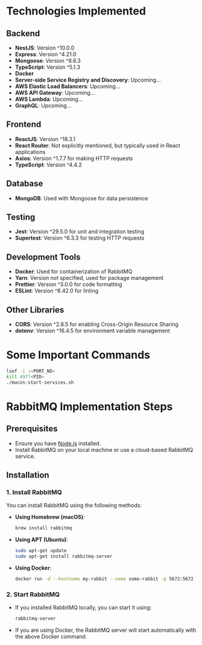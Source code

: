 # Technologies Implemented

## Backend
- **NestJS**: Version ^10.0.0
- **Express**: Version ^4.21.0
- **Mongoose**: Version ^8.6.3
- **TypeScript**: Version ^5.1.3
- **Docker**
- **Server-side Service Registry and Discovery**: Upcoming...
- **AWS Elastic Load Balancers**: Upcoming...
- **AWS API Gateway**: Upcoming...
- **AWS Lambda**: Upcoming...
- **GraphQL**: Upcoming...

## Frontend
- **ReactJS**: Version ^18.3.1
- **React Router**: Not explicitly mentioned, but typically used in React applications
- **Axios**: Version ^1.7.7 for making HTTP requests
- **TypeScript**: Version ^4.4.2

## Database
- **MongoDB**: Used with Mongoose for data persistence

## Testing
- **Jest**: Version ^29.5.0 for unit and integration testing
- **Supertest**: Version ^6.3.3 for testing HTTP requests

## Development Tools
- **Docker**: Used for containerization of RabbitMQ
- **Yarn**: Version not specified, used for package management
- **Prettier**: Version ^3.0.0 for code formatting
- **ESLint**: Version ^8.42.0 for linting

## Other Libraries
- **CORS**: Version ^2.8.5 for enabling Cross-Origin Resource Sharing
- **dotenv**: Version ^16.4.5 for environment variable management

# Some Important Commands


  ```bash
  lsof -i :<PORT_NO>
  kill 4977<PID>
  ./macos-start-services.sh 
  ```


# RabbitMQ Implementation Steps

## Prerequisites
- Ensure you have [Node.js](https://nodejs.org/) installed.
- Install RabbitMQ on your local machine or use a cloud-based RabbitMQ service.

## Installation

### 1. Install RabbitMQ
You can install RabbitMQ using the following methods:

- **Using Homebrew (macOS)**:
  ```bash
  brew install rabbitmq
  ```

- **Using APT (Ubuntu)**:
  ```bash
  sudo apt-get update
  sudo apt-get install rabbitmq-server
  ```

- **Using Docker**:
  ```bash
  docker run -d --hostname my-rabbit --name some-rabbit -p 5672:5672 -p 15672:15672 rabbitmq:3-management
  ```

### 2. Start RabbitMQ
- If you installed RabbitMQ locally, you can start it using:
  ```bash
  rabbitmq-server
  ```

- If you are using Docker, the RabbitMQ server will start automatically with the above Docker command.
